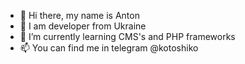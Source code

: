 -  👋 Hi there, my name is Anton
-  👾 I am developer from Ukraine
-  🌱 I’m currently learning CMS's and PHP frameworks
-  📫 You can find me in telegram @kotoshiko

<!--
**kotoshiko/kotoshiko** is a ✨ _special_ ✨ repository because its `README.md` (this file) appears on your GitHub profile.
-->
